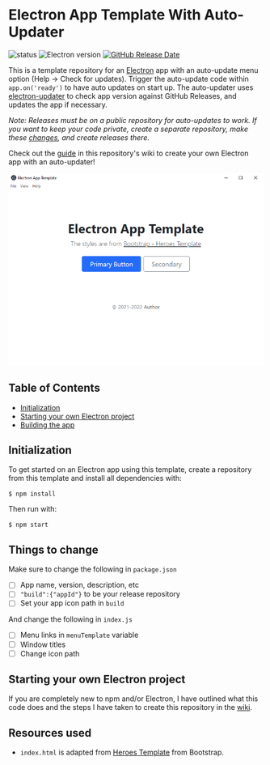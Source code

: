 # Electron App Template With Auto-Updater
![status](https://img.shields.io/badge/status-complete-green) ![Electron version](https://img.shields.io/badge/electron-v13.6.6-blue) [![GitHub Release Date](https://img.shields.io/github/release-date/wrrnlim/electron-app-template)](https://github.com/wrrnlim/electron-app-template/releases)

This is a template repository for an [Electron](https://www.electronjs.org/) app with an auto-update menu option (Help -> Check for updates). Trigger the auto-update code within `app.on('ready')` to have auto updates on start up. The auto-updater uses [electron-updater](https://www.npmjs.com/package/electron-updater) to check app version against GitHub Releases, and updates the app if necessary.

*Note: Releases must be on a public repository for auto-updates to work. If you want to keep your code private, create a separate repository, make these [changes](https://github.com/wrrnlim/electron-app-template/wiki/Starting-an-Electron-Project#private-repository-workaround), and create releases there.*

Check out the [guide](https://github.com/wrrnlim/electron-app-template/wiki/Starting-an-Electron-Project) in this repository's wiki to create your own Electron app with an auto-updater!

![screenshot](/assets/img/electron-app-template-screenshot.png)

## Table of Contents

- [Initialization](#Initialization)
- [Starting your own Electron project](#starting-your-own-electron-project)
- [Building the app](#Building-the-app)

## Initialization

To get started on an Electron app using this template, create a repository from this template and install all dependencies with:

```shell
$ npm install
```  

Then run with:

```shell
$ npm start
```

## Things to change

Make sure to change the following in `package.json`

- [ ] App name, version, description, etc
- [ ] `"build":{"appId"}` to be your release repository
- [ ] Set your app icon path in `build`  

And change the following in `index.js`

- [ ] Menu links in `menuTemplate` variable
- [ ] Window titles
- [ ] Change icon path

## Starting your own Electron project

If you are completely new to npm and/or Electron, I have outlined what this code does and the steps I have taken to create this repository in the [wiki](https://github.com/wrrnlim/electron-app-template/wiki/Starting-an-Electron-Project).

## Resources used

- `index.html` is adapted from [Heroes Template](https://getbootstrap.com/docs/5.0/examples/heroes/) from Bootstrap.

